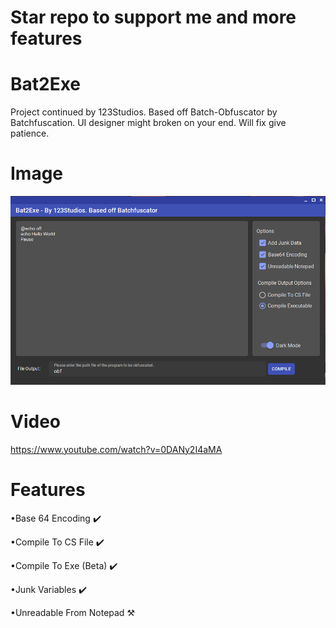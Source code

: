 # Star repo to support me and more features
# Bat2Exe
Project continued by 123Studios. Based off Batch-Obfuscator by Batchfuscation. UI designer might broken on your end. Will fix give patience.

# Image
![alt text](https://github.com/123Studios/bat2exe/blob/main/main.png?raw=true)
# Video
https://www.youtube.com/watch?v=0DANy2I4aMA
# Features
<p>•Base 64 Encoding ✔️</p>
<p>•Compile To CS File ✔️</p>
<p>•Compile To Exe (Beta) ✔️</p>
<p>•Junk Variables ✔️</p>
<p>•Unreadable From Notepad ⚒️</p>
